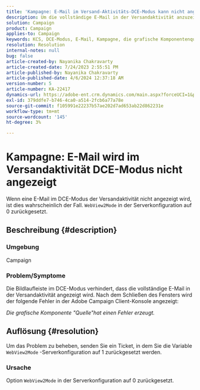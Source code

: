 ```yaml
---
title: 'Kampagne: E-Mail im Versand-Aktivitäts-DCE-Modus kann nicht angezeigt werden'
description: Um die vollständige E-Mail in der Versandaktivität anzuzeigen, bitten Sie, die WebView2Mode-Serverkonfiguration auf 1 zurückzusetzen.
solution: Campaign
product: Campaign
applies-to: Campaign
keywords: KCS, DCE-Modus, E-Mail, Kampagne, die grafische Komponentenquelle hat einen Fehler erzeugt, Versandaktivität
resolution: Resolution
internal-notes: null
bug: false
article-created-by: Nayanika Chakravarty
article-created-date: 7/24/2023 2:55:51 PM
article-published-by: Nayanika Chakravarty
article-published-date: 4/6/2024 12:37:18 AM
version-number: 5
article-number: KA-22417
dynamics-url: https://adobe-ent.crm.dynamics.com/main.aspx?forceUCI=1&pagetype=entityrecord&etn=knowledgearticle&id=156f902c-322a-ee11-bdf4-6045bd0065f9
exl-id: 379ddfe7-b746-4ca0-a514-2fcb6a77a78e
source-git-commit: f105991e22237b57ae202d7ad653ab22d862231e
workflow-type: tm+mt
source-wordcount: '145'
ht-degree: 3%

---
```


# Kampagne: E-Mail wird im Versandaktivität DCE-Modus nicht angezeigt


Wenn eine E-Mail im DCE-Modus der Versandaktivität nicht angezeigt wird, ist dies wahrscheinlich der Fall. `WebView2Mode` in der Serverkonfiguration auf 0 zurückgesetzt.

## Beschreibung {#description}


### Umgebung

Campaign

### Problem/Symptome

Die Bildlaufleiste im DCE-Modus verhindert, dass die vollständige E-Mail in der Versandaktivität angezeigt wird. Nach dem Schließen des Fensters wird der folgende Fehler in der Adobe Campaign Client-Konsole angezeigt:

*Die grafische Komponente &quot;Quelle&quot;hat einen Fehler erzeugt.*


## Auflösung {#resolution}


Um das Problem zu beheben, senden Sie ein Ticket, in dem Sie die Variable `WebView2Mode` -Serverkonfiguration auf 1 zurückgesetzt werden.

### Ursache

Option `WebView2Mode` in der Serverkonfiguration auf 0 zurückgesetzt.
